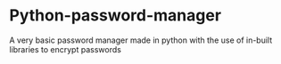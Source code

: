 # Python-password-manager
A very basic password manager made in python with the use of in-built libraries to encrypt passwords 
